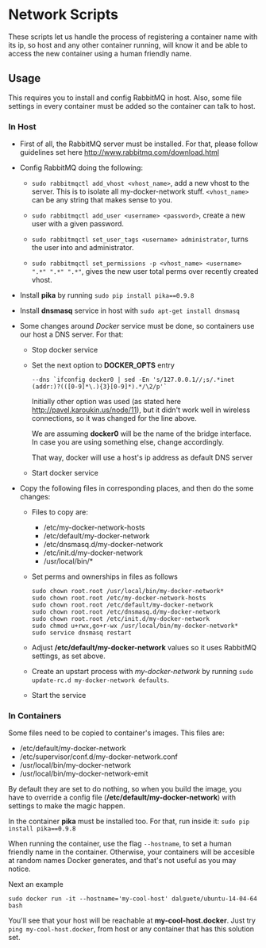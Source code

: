 Network Scripts
===============

These scripts let us handle the process of registering a container name with its ip, so host and any other container running, will know it and be able to access the new container using a human friendly name.

Usage
-----

This requires you to install and config RabbitMQ in host. Also, some file settings in every container must be added so the container can talk to host.

### In Host

* First of all, the RabbitMQ server must be installed. For that, please follow guidelines set here http://www.rabbitmq.com/download.html

* Config RabbitMQ doing the following:

  * `sudo rabbitmqctl add_vhost <vhost_name>`, add a new vhost to the server. This is to isolate all my-docker-network stuff. `<vhost_name>` can be any string that makes sense to you.

  * `sudo rabbitmqctl add_user <username> <password>`, create a new user with a given password.

  * `sudo rabbitmqctl set_user_tags <username> administrator`, turns the user into and administrator.

  * `sudo rabbitmqctl set_permissions -p <vhost_name> <username> ".*" ".*" ".*"`, gives the new user total perms over recently created vhost.

* Install **pika** by running `sudo pip install pika==0.9.8`

* Install **dnsmasq** service in host with `sudo apt-get install dnsmasq`

* Some changes around *Docker* service must be done, so containers use our host a DNS server. For that:

  * Stop docker service

  * Set the next option to **DOCKER_OPTS** entry

    ```
    --dns `ifconfig docker0 | sed -En 's/127.0.0.1//;s/.*inet (addr:)?(([0-9]*\.){3}[0-9]*).*/\2/p'`
    ```

    Initially other option was used (as stated here http://pavel.karoukin.us/node/11), but it didn't work well in wireless connections, so it was changed for the line above.

    We are assuming **docker0** will be the name of the bridge interface. In case you are using something else,
change accordingly.

    That way, docker will use a host's ip address as default DNS server

  * Start docker service

* Copy the following files in corresponding places, and then do the some changes:

  * Files to copy are:
    
    - /etc/my-docker-network-hosts
    - /etc/default/my-docker-network
    - /etc/dnsmasq.d/my-docker-network
    - /etc/init.d/my-docker-network
    - /usr/local/bin/*

  * Set perms and ownerships in files as follows
    ```
    sudo chown root.root /usr/local/bin/my-docker-network*
    sudo chown root.root /etc/my-docker-network-hosts
    sudo chown root.root /etc/default/my-docker-network
    sudo chown root.root /etc/dnsmasq.d/my-docker-network
    sudo chown root.root /etc/init.d/my-docker-network
    sudo chmod u+rwx,go+r-wx /usr/local/bin/my-docker-network*
    sudo service dnsmasq restart
    ```

  * Adjust **/etc/default/my-docker-network** values so it uses RabbitMQ settings, as set above.

  * Create an upstart process with *my-docker-network* by running `sudo update-rc.d my-docker-network defaults`.

  * Start the service

### In Containers

Some files need to be copied to container's images. This files are:

- /etc/default/my-docker-network
- /etc/supervisor/conf.d/my-docker-network.conf
- /usr/local/bin/my-docker-network
- /usr/local/bin/my-docker-network-emit

By default they are set to do nothing, so when you build the image, you have to override a config file (**/etc/default/my-docker-network**)  with settings to make the magic happen.

In the container **pika** must be installed too. For that, run inside it: `sudo pip install pika==0.9.8`

When running the container, use the flag `--hostname`, to set a human friendly name in the container. Otherwise, your containers will be accesible at random names Docker generates, and that's not useful as you may notice.

Next an example

```
sudo docker run -it --hostname='my-cool-host' dalguete/ubuntu-14-04-64 bash
```

You'll see that your host will be reachable at **my-cool-host.docker**. Just try `ping my-cool-host.docker`, from host or any container that has this solution set.

